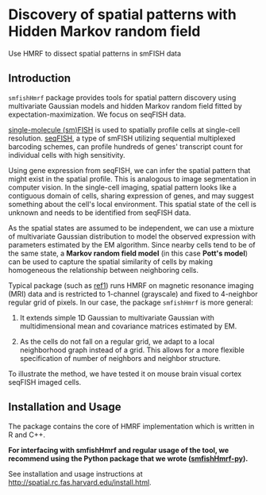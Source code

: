 # Discovery of spatial patterns with Hidden Markov random field

Use HMRF to dissect spatial patterns in smFISH data


## Introduction

`smfishHmrf` package provides tools for spatial pattern discovery
using multivariate Gaussian models and hidden Markov random field fitted by
expectation-maximization. We focus on seqFISH data.

[single-molecule (sm)FISH](https://www.ncbi.nlm.nih.gov/pmc/articles/PMC3126657/)
 is used to spatially profile cells at single-cell resolution. 
[seqFISH](https://www.ncbi.nlm.nih.gov/pmc/articles/PMC3418883/), 
a type of smFISH utilizing sequential multiplexed barcoding schemes, 
can profile hundreds of genes' transcript count for individual cells with high sensitivity.

Using gene expression from seqFISH, we can infer the spatial pattern that might
exist in the spatial profile. This is analogous to image segmentation in computer
vision. In the single-cell imaging, spatial pattern looks like a contiguous
domain of cells, sharing expression of genes, and may suggest something about 
the cell's local environment. This spatial state of the cell is unknown and 
needs to be identified from seqFISH data.

As the spatial states are assumed to be independent, we can use a mixture of multivariate
Gaussian distribution to model the observed expression with parameters estimated by the EM
algorithm. Since nearby cells tend to be of the same state, a **Markov
random field model** (in this case **Pott's model**) can be used to capture
the spatial similarity of cells by making homogeneous the relationship
between neighboring cells.

Typical package (such as [ref1](http://www.tandfonline.com/doi/abs/10.1198/jasa.2011.ap09529)) 
runs HMRF on magnetic resonance imaging (MRI) data and is restricted to 1-channel (grayscale) 
and fixed to 4-neighbor regular grid of pixels.
In our case, the package `smfishHmrf` is more general:

1. It extends simple 1D Gaussian to
multivariate Gaussian with multidimensional mean and covariance matrices estimated by
EM. 

2. As the cells do not fall on a regular grid, we adapt to a local neighborhood
graph instead of a grid. This allows for a more flexible specification of number of neighbors
and neighbor structure. 

To illustrate the method, we have tested it on
mouse brain visual cortex seqFISH imaged cells.


## Installation and Usage

The package contains the core of HMRF implementation which is written in R and C++. 

**For interfacing with smfishHmrf and regular usage of the tool, we recommend using the Python package that we wrote ([smfishHmrf-py](https://bitbucket.org/qzhudfci/smfishhmrf-py)).**

See installation and usage instructions at http://spatial.rc.fas.harvard.edu/install.html.


